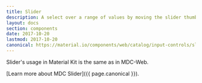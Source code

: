 ```yaml
---
title: Slider
description: A select over a range of values by moving the slider thumb.
layout: docs
section: components
date: 2017-10-20
lastmod: 2017-10-20
canonical: https://material.io/components/web/catalog/input-controls/sliders/
---
```


Slider's usage in Material Kit is the same as in MDC-Web.

[Learn more about MDC Slider]({{ page.canonical }}).
